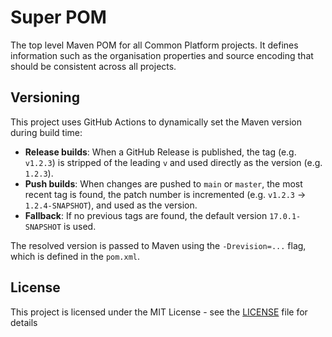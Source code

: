 # Super POM

The top level Maven POM for all Common Platform projects. It defines information such as the organisation properties and source encoding that should be consistent across all projects.

## Versioning

This project uses GitHub Actions to dynamically set the Maven version during build time:

- **Release builds**: When a GitHub Release is published, the tag (e.g. `v1.2.3`) is stripped of the leading `v` and used directly as the version (e.g. `1.2.3`).
- **Push builds**: When changes are pushed to `main` or `master`, the most recent tag is found, the patch number is incremented (e.g. `v1.2.3` → `1.2.4-SNAPSHOT`), and used as the version.
- **Fallback**: If no previous tags are found, the default version `17.0.1-SNAPSHOT` is used.

The resolved version is passed to Maven using the `-Drevision=...` flag, which is defined in the `pom.xml`.

## License

This project is licensed under the MIT License - see the [LICENSE](LICENSE) file for details